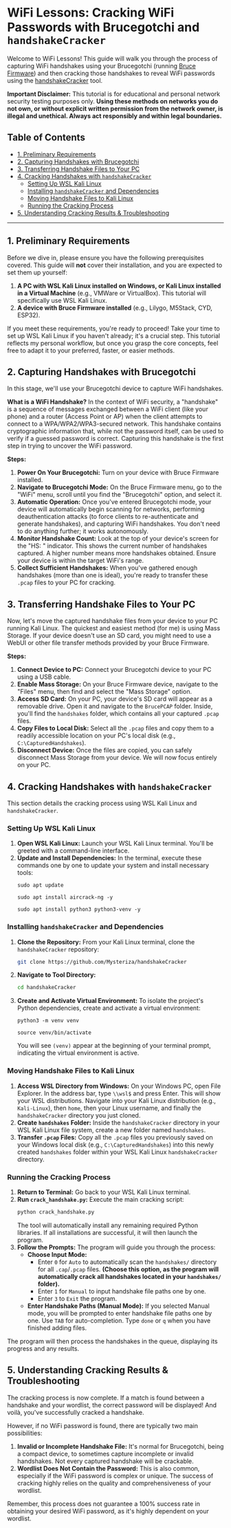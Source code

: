 # WiFi Lessons: Cracking WiFi Passwords with Brucegotchi and `handshakeCracker`

Welcome to WiFi Lessons! This guide will walk you through the process of capturing WiFi handshakes using your Brucegotchi (running [Bruce Firmware](https://github.com/pr3y/Bruce)) and then cracking those handshakes to reveal WiFi passwords using the [handshakeCracker](https://github.com/Mysteriza/handshakeCracker) tool.

**Important Disclaimer:** This tutorial is for educational and personal network security testing purposes only. **Using these methods on networks you do not own, or without explicit written permission from the network owner, is illegal and unethical. Always act responsibly and within legal boundaries.**

## Table of Contents

* [1. Preliminary Requirements](#1-preliminary-requirements)
* [2. Capturing Handshakes with Brucegotchi](#2-capturing-handshakes-with-brucegotchi)
* [3. Transferring Handshake Files to Your PC](#3-transferring-handshake-files-to-your-pc)
* [4. Cracking Handshakes with `handshakeCracker`](#4-cracking-handshakes-with-handshakecracker)
    * [Setting Up WSL Kali Linux](#setting-up-wsl-kali-linux)
    * [Installing `handshakeCracker` and Dependencies](#installing-handshakecracker-and-dependencies)
    * [Moving Handshake Files to Kali Linux](#moving-handshake-files-to-kali-linux)
    * [Running the Cracking Process](#running-the-cracking-process)
* [5. Understanding Cracking Results & Troubleshooting](#5-understanding-cracking-results--troubleshooting)

---

## 1. Preliminary Requirements

Before we dive in, please ensure you have the following prerequisites covered. This guide will **not** cover their installation, and you are expected to set them up yourself:

1.  **A PC with WSL Kali Linux installed on Windows, or Kali Linux installed in a Virtual Machine** (e.g., VMWare or VirtualBox). This tutorial will specifically use WSL Kali Linux.
2.  **A device with Bruce Firmware installed** (e.g., Lilygo, M5Stack, CYD, ESP32).

If you meet these requirements, you're ready to proceed! Take your time to set up WSL Kali Linux if you haven't already; it's a crucial step. This tutorial reflects my personal workflow, but once you grasp the core concepts, feel free to adapt it to your preferred, faster, or easier methods.

## 2. Capturing Handshakes with Brucegotchi

In this stage, we'll use your Brucegotchi device to capture WiFi handshakes.

**What is a WiFi Handshake?**
In the context of WiFi security, a "handshake" is a sequence of messages exchanged between a WiFi client (like your phone) and a router (Access Point or AP) when the client attempts to connect to a WPA/WPA2/WPA3-secured network. This handshake contains cryptographic information that, while not the password itself, can be used to verify if a guessed password is correct. Capturing this handshake is the first step in trying to uncover the WiFi password.

**Steps:**

1.  **Power On Your Brucegotchi:** Turn on your device with Bruce Firmware installed.
2.  **Navigate to Brucegotchi Mode:** On the Bruce Firmware menu, go to the "WiFi" menu, scroll until you find the "Brucegotchi" option, and select it.
3.  **Automatic Operation:** Once you've entered Brucegotchi mode, your device will automatically begin scanning for networks, performing deauthentication attacks (to force clients to re-authenticate and generate handshakes), and capturing WiFi handshakes. You don't need to do anything further; it works autonomously.
4.  **Monitor Handshake Count:** Look at the top of your device's screen for the "HS: " indicator. This shows the current number of handshakes captured. A higher number means more handshakes obtained. Ensure your device is within the target WiFi's range.
5.  **Collect Sufficient Handshakes:** When you've gathered enough handshakes (more than one is ideal), you're ready to transfer these `.pcap` files to your PC for cracking.

## 3. Transferring Handshake Files to Your PC

Now, let's move the captured handshake files from your device to your PC running Kali Linux. The quickest and easiest method (for me) is using Mass Storage. If your device doesn't use an SD card, you might need to use a WebUI or other file transfer methods provided by your Bruce Firmware.

**Steps:**

1.  **Connect Device to PC:** Connect your Brucegotchi device to your PC using a USB cable.
2.  **Enable Mass Storage:** On your Bruce Firmware device, navigate to the "Files" menu, then find and select the "Mass Storage" option.
3.  **Access SD Card:** On your PC, your device's SD card will appear as a removable drive. Open it and navigate to the `BrucePCAP` folder. Inside, you'll find the `handshakes` folder, which contains all your captured `.pcap` files.
4.  **Copy Files to Local Disk:** Select all the `.pcap` files and copy them to a readily accessible location on your PC's local disk (e.g., `C:\CapturedHandshakes`).
5.  **Disconnect Device:** Once the files are copied, you can safely disconnect Mass Storage from your device. We will now focus entirely on your PC.

## 4. Cracking Handshakes with `handshakeCracker`

This section details the cracking process using WSL Kali Linux and `handshakeCracker`.

### Setting Up WSL Kali Linux

1.  **Open WSL Kali Linux:** Launch your WSL Kali Linux terminal. You'll be greeted with a command-line interface.
2.  **Update and Install Dependencies:** In the terminal, execute these commands one by one to update your system and install necessary tools:
    ```
    sudo apt update
    ```
    ```
    sudo apt install aircrack-ng -y
    ```
    ```
    sudo apt install python3 python3-venv -y
    ```

### Installing `handshakeCracker` and Dependencies

1.  **Clone the Repository:** From your Kali Linux terminal, clone the `handshakeCracker` repository:
    ```bash
    git clone https://github.com/Mysteriza/handshakeCracker
    ```
2.  **Navigate to Tool Directory:**
    ```bash
    cd handshakeCracker
    ```
3.  **Create and Activate Virtual Environment:** To isolate the project's Python dependencies, create and activate a virtual environment:
    ```
    python3 -m venv venv
    ```
    ```
    source venv/bin/activate
    ```
    You will see `(venv)` appear at the beginning of your terminal prompt, indicating the virtual environment is active.

### Moving Handshake Files to Kali Linux

1.  **Access WSL Directory from Windows:** On your Windows PC, open File Explorer. In the address bar, type `\\wsl$` and press Enter. This will show your WSL distributions. Navigate into your Kali Linux distribution (e.g., `Kali-Linux`), then `home`, then your Linux username, and finally the `handshakeCracker` directory you just cloned.
2.  **Create `handshakes` Folder:** Inside the `handshakeCracker` directory in your WSL Kali Linux file system, create a new folder named `handshakes`.
3.  **Transfer `.pcap` Files:** Copy all the `.pcap` files you previously saved on your Windows local disk (e.g., `C:\CapturedHandshakes`) into this newly created `handshakes` folder within your WSL Kali Linux `handshakeCracker` directory.

### Running the Cracking Process

1.  **Return to Terminal:** Go back to your WSL Kali Linux terminal.
2.  **Run `crack_handshake.py`:** Execute the main cracking script:
    ```bash
    python crack_handshake.py
    ```
    The tool will automatically install any remaining required Python libraries. If all installations are successful, it will then launch the program.
3.  **Follow the Prompts:** The program will guide you through the process:
    * **Choose Input Mode:**
        * Enter `0` for `Auto` to automatically scan the `handshakes/` directory for all `.cap`/`.pcap` files. **(Choose this option, as the program will automatically crack all handshakes located in your `handshakes/` folder).**
        * Enter `1` for `Manual` to input handshake file paths one by one.
        * Enter `3` to `Exit` the program.
    * **Enter Handshake Paths (Manual Mode):** If you selected Manual mode, you will be prompted to enter handshake file paths one by one. Use `TAB` for auto-completion. Type `done` or `q` when you have finished adding files.

The program will then process the handshakes in the queue, displaying its progress and any results.

## 5. Understanding Cracking Results & Troubleshooting

The cracking process is now complete. If a match is found between a handshake and your wordlist, the correct password will be displayed! And voilà, you've successfully cracked a handshake.

However, if no WiFi password is found, there are typically two main possibilities:

1.  **Invalid or Incomplete Handshake File:** It's normal for Brucegotchi, being a compact device, to sometimes capture incomplete or invalid handshakes. Not every captured handshake will be crackable.
2.  **Wordlist Does Not Contain the Password:** This is also common, especially if the WiFi password is complex or unique. The success of cracking highly relies on the quality and comprehensiveness of your wordlist.

Remember, this process does not guarantee a 100% success rate in obtaining your desired WiFi password, as it's highly dependent on your wordlist.
